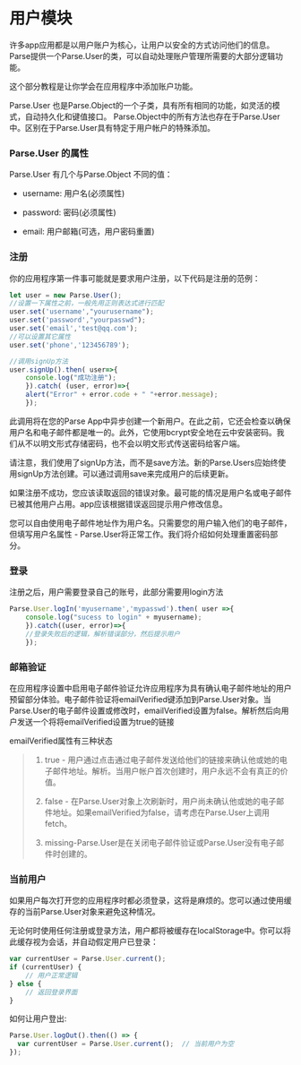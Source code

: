 # 用户模块

许多app应用都是以用户账户为核心，让用户以安全的方式访问他们的信息。Parse提供一个Parse.User的类，可以自动处理账户管理所需要的大部分逻辑功能。

这个部分教程是让你学会在应用程序中添加账户功能。

Parse.User 也是Parse.Object的一个子类，具有所有相同的功能，如灵活的模式，自动持久化和键值接口。 Parse.Object中的所有方法也存在于Parse.User中。区别在于Parse.User具有特定于用户帐户的特殊添加。

### Parse.User 的属性

Parse.User 有几个与Parse.Object 不同的值：

* username: 用户名\(必须属性\)

* password: 密码\(必须属性\)

* email: 用户邮箱\(可选，用户密码重置\)

### 注册

你的应用程序第一件事可能就是要求用户注册，以下代码是注册的范例：

```js
let user = new Parse.User();
//设置一下属性之前，一般先用正则表达式进行匹配
user.set('username',"yourusername");
user.set('password',"yourpasswd");
user.set('email','test@qq.com');
//可以设置其它属性
user.set('phone','123456789');

//调用signUp方法
user.signUp().then( user=>{
    console.log("成功注册");
    }).catch( (user, error)=>{
    alert("Error" + error.code + " "+error.message);
    });
```

此调用将在您的Parse App中异步创建一个新用户。在此之前，它还会检查以确保用户名和电子邮件都是唯一的。此外，它使用bcrypt安全地在云中安装密码。我们从不以明文形式存储密码，也不会以明文形式传送密码给客户端。

请注意，我们使用了signUp方法，而不是save方法。新的Parse.Users应始终使用signUp方法创建。可以通过调用save来完成用户的后续更新。

如果注册不成功，您应该读取返回的错误对象。最可能的情况是用户名或电子邮件已被其他用户占用。app应该根据错误返回提示用户修改信息。

您可以自由使用电子邮件地址作为用户名。只需要您的用户输入他们的电子邮件，但填写用户名属性 - Parse.User将正常工作。我们将介绍如何处理重置密码部分。

### 登录

注册之后，用户需要登录自己的账号，此部分需要用login方法

```js
Parse.User.logIn('myusername','mypasswd').then( user =>{
    console.log("sucess to login" + myusername);
    }).catch((user, error)=>{
    //登录失败后的逻辑，解析错误部分，然后提示用户
    });
```

### 邮箱验证

在应用程序设置中启用电子邮件验证允许应用程序为具有确认电子邮件地址的用户预留部分体验。电子邮件验证将emailVerified键添加到Parse.User对象。当Parse.User的电子邮件设置或修改时，emailVerified设置为false。解析然后向用户发送一个将将emailVerified设置为true的链接

emailVerified属性有三种状态

> 1. true - 用户通过点击通过电子邮件发送给他们的链接来确认他或她的电子邮件地址。解析。当用户帐户首次创建时，用户永远不会有真正的价值。
> 2. false - 在Parse.User对象上次刷新时，用户尚未确认他或她的电子邮件地址。如果emailVerified为false，请考虑在Parse.User上调用fetch。
>
> 3. missing-Parse.User是在关闭电子邮件验证或Parse.User没有电子邮件时创建的。

### 当前用户

如果用户每次打开您的应用程序时都必须登录，这将是麻烦的。您可以通过使用缓存的当前Parse.User对象来避免这种情况。

无论何时使用任何注册或登录方法，用户都将被缓存在localStorage中。你可以将此缓存视为会话，并自动假定用户已登录：

```js
var currentUser = Parse.User.current();
if (currentUser) {
    // 用户正常逻辑
} else {
    // 返回登录界面
}
```

如何让用户登出:

```js
Parse.User.logOut().then(() => {
  var currentUser = Parse.User.current();  // 当前用户为空
});
```



